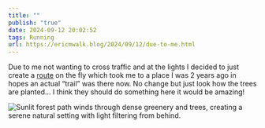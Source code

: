 ```yaml
---
title: ""
publish: "true"
date: 2024-09-12 20:02:52
tags: Running
url: https://ericmwalk.blog/2024/09/12/due-to-me.html
---
```


Due to me not wanting to cross traffic and at the lights I decided to just create a [route](https://strava.com/activities/12393371982) on the fly which took me to a place I was 2 years ago in hopes an actual “trail” was there now. No change but just look how the trees are planted… I think they should do something here it would be amazing!

![Sunlit forest path winds through dense greenery and trees, creating a serene natural setting with light filtering from behind.](https://ericmwalk.blog/uploads/2024/img-1905.jpeg)